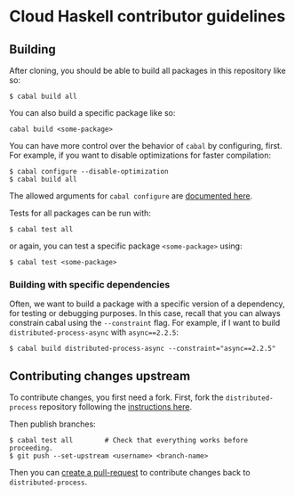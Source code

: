 # Cloud Haskell contributor guidelines

## Building

After cloning, you should be able to build all packages in this repository like so:

```
$ cabal build all
```

You can also build a specific package like so:

```
cabal build <some-package>
```

You can have more control over the behavior of `cabal` by configuring, first. For example, if you want to disable optimizations for faster compilation:

```
$ cabal configure --disable-optimization
$ cabal build all
```

The allowed arguments for `cabal configure` are [documented here](https://cabal.readthedocs.io/en/stable/cabal-project-description-file.html#global-configuration-options).

Tests for all packages can be run with:

```
$ cabal test all
```

or again, you can test a specific package `<some-package>` using:

```
$ cabal test <some-package>
```

### Building with specific dependencies

Often, we want to build a package with a specific version of a dependency, for testing or debugging purposes. In this case, recall that you can always constrain cabal using the `--constraint` flag. For example, if I want to build `distributed-process-async` with `async==2.2.5`:

```
$ cabal build distributed-process-async --constraint="async==2.2.5"
```

## Contributing changes upstream

To contribute changes, you first need a fork. First, fork the `distributed-process` repository following the [instructions here](https://docs.github.com/en/pull-requests/collaborating-with-pull-requests/working-with-forks/fork-a-repo).

Then publish branches:

```
$ cabal test all        # Check that everything works before proceeding.
$ git push --set-upstream <username> <branch-name>
```

Then you can [create a pull-request](https://docs.github.com/en/pull-requests/collaborating-with-pull-requests/proposing-changes-to-your-work-with-pull-requests/creating-a-pull-request) to contribute changes back to `distributed-process`.
